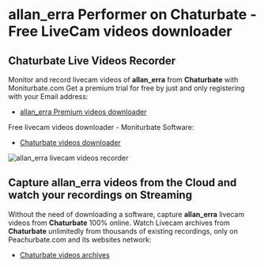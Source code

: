 # allan_erra Performer on Chaturbate - Free LiveCam videos downloader

## Chaturbate Live Videos Recorder

Monitor and record livecam videos of **allan_erra** from **Chaturbate** with Moniturbate.com
Get a premium trial for free by just and only registering with your Email address:
* [allan_erra Premium videos downloader](https://moniturbate.com/request-demo-licence-key.html)

Free livecam videos downloader - Moniturbate Software:
* [Chaturbate videos downloader](https://moniturbate.com/moniturbate-download-software.html)

![allan_erra livecam videos recorder](https://peachurnet.com/templates/moniturbate-software.png)


## Capture allan_erra videos from the Cloud and watch your recordings on Streaming

Without the need of downloading a software, capture **allan_erra** livecam videos from **Chaturbate** 100% online.
Watch Livecam archives from **Chaturbate** unlimitedly from thousands of existing recordings, only on Peachurbate.com and its websites network:
* [Chaturbate videos archives](https://peachurnet.com/)